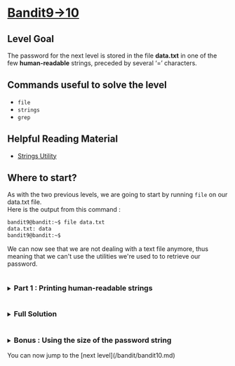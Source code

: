 # [Bandit9->10](https://overthewire.org/wargames/bandit/bandit10.html)

## Level Goal

The password for the next level is stored in the file **data.txt** in one of the few **human-readable** strings, preceded by several ‘=’ characters.

## Commands useful to solve the level

- `file`
- `strings`
- `grep`

## Helpful Reading Material

- [Strings Utility](https://en.wikipedia.org/wiki/Strings_\(Unix\))

## Where to start?

As with the two previous levels, we are going to start by running `file` on our data.txt file.<br/>
Here is the output from this command :
```bash
bandit9@bandit:~$ file data.txt 
data.txt: data
bandit9@bandit:~$
```
We can now see that we are not dealing with a text file anymore, thus meaning that we can't use the utilities we're used to to retrieve our password.


<details>
<summary><h3 style="disPlay:inline-block">Part 1 : Printing human-readable strings</h3></summary>

To safely print human-readable strings in non text files, we can use the `strings` command. We need to figure out how to use this command to print the 
few human-readle strings in **data.txt**

<details>
<summary>Hint</summary>

Try to look in the `strings(1)` [man page](https://man7.org/linux/man-pages/man1/strings.1.html) and find out how to use the `strings` utility to achieve this goal
</details>

<details>
<summary>Solution</summary>

We can use the `--all` option to ensure that all the file is scanned (this should be the default behavior but under certain implementations, the default behavior could 
be different so this we'll prevent the exploitation of any BFD library vulnerabilities).<br/>
Thus, the command we're looking for is `strings --all data.txt`, which will dump the **human-readable** strings to stdout.<br/>
Now, we just need to grep the character '=' in this output and look for the password string.
</details>
</details>


<details>
<summary><h3 style="display:inline-block">Full Solution</h3></summary>

Here is the full command :
```bash
strings --all data.txt | grep =
```
We then need to look for the string that looks the most like what could be a password string, preceded by several '=' characters
</details>


<details>
<summary><h3 style="display:inline-block">Bonus : Using the size of the password string</h3></summary>

We know that the password string is a 33 characters long string, so we know that the line we're looking for is at least 33 characters long. 
We are going to find a way to display only the (at least) 33 characters long strings in data.txt.


<details>
<summary>Hint</summary>

Reading the `strings(1)` [man page](https://man7.org/linux/man-pages/man1/strings.1.html), can you figure out an option to achieve this goal?
</details>

<details>
<summary>Solution</summary>

The option we're looking for is the `-n` option, we'll call it with `-33` which means that we're looking for at least 33 characters long strings.

Here is the full command :
```bash
strings --all -33 data.txt
```
This command prints only one line, which contains the password we're looking for.
</details>
</details>
You can now jump to the [next level](/bandit/bandit10.md)

